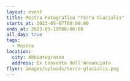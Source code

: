 ```yaml
---
layout: event
title: Mostra Fotografica "Terra Glacialis"
starts_at: 2023-05-07T00:00:00
ends_at: 2023-05-19T00:00:00
all_day: true
tags:
  - Mostra
location:
  city: Abbiategrasso
  address: Ex Convento dell'Annunciata
flyer: images/uploads/terra-glacialis.png
---
```

